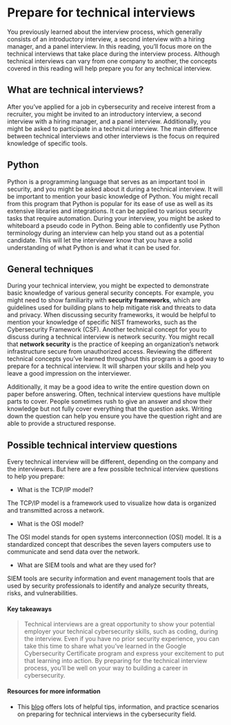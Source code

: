 # Prepare for technical interviews
You previously learned about the interview process, which generally consists of an introductory interview, a second interview with a hiring manager, and a panel interview. In this reading, you’ll focus more on the technical interviews that take place during the interview process. Although technical interviews can vary from one company to another, the concepts covered in this reading will help prepare you for any technical interview.

## What are technical interviews?
After you’ve applied for a job in cybersecurity and receive interest from a recruiter, you might be invited to an introductory interview, a second interview with a hiring manager, and a panel interview. Additionally, you might be asked to participate in a technical interview. The main difference between technical interviews and other interviews is the focus on required knowledge of specific tools.

## Python
Python is a programming language that serves as an important tool in security, and you might be asked about it during a technical interview. It will be important to mention your basic knowledge of Python. You might recall from this program that Python is popular for its ease of use as well as its extensive libraries and integrations. It can be applied to various security tasks that require automation. During your interview, you might be asked to whiteboard a pseudo code in Python. Being able to confidently use Python terminology during an interview can help you stand out as a potential candidate. This will let the interviewer know that you have a solid understanding of what Python is and what it can be used for.

## General techniques
During your technical interview, you might be expected to demonstrate basic knowledge of various general security concepts. For example, you might need to show familiarity with **security frameworks**, which are guidelines used for building plans to help mitigate risk and threats to data and privacy. When discussing security frameworks, it would be helpful to mention your knowledge of specific NIST frameworks, such as the Cybersecurity Framework (CSF). Another technical concept for you to discuss during a technical interview is network security. You might recall that **network security** is the practice of keeping an organization’s network infrastructure secure from unauthorized access. Reviewing the different technical concepts you’ve learned throughout this program is a good way to prepare for a technical interview. It will sharpen your skills and help you leave a good impression on the interviewer. 

Additionally, it may be a good idea to write the entire question down on paper before answering. Often, technical interview questions have multiple parts to cover. People sometimes rush to give an answer and show their knowledge but not fully cover everything that the question asks. Writing down the question can help you ensure you have the question right and are able to provide a structured response. 

## Possible technical interview questions
Every technical interview will be different, depending on the company and the interviewers. But here are a few possible technical interview questions to help you prepare: 

- What is the TCP/IP model?

The TCP/IP model is a framework used to visualize how data is organized and transmitted across a network. 

- What is the OSI model?

The OSI model stands for open systems interconnection (OSI) model. It is a standardized concept that describes the seven layers computers use to communicate and send data over the network. 

- What are SIEM tools and what are they used for? 

SIEM tools are security information and event management tools that are used by security professionals to identify and analyze security threats, risks, and vulnerabilities. 

#### Key takeaways
> Technical interviews are a great opportunity to show your potential employer your technical cybersecurity skills, such as coding, during the interview. Even if you have no prior security experience, you can take this time to share what you’ve learned in the Google Cybersecurity Certificate program and express your excitement to put that learning into action. By preparing for the technical interview process, you’ll be well on your way to building a career in cybersecurity.

#### Resources for more information
- This [blog](https://allthingspwned.com/) offers lots of helpful tips, information, and practice scenarios on preparing for technical interviews in the cybersecurity field. 